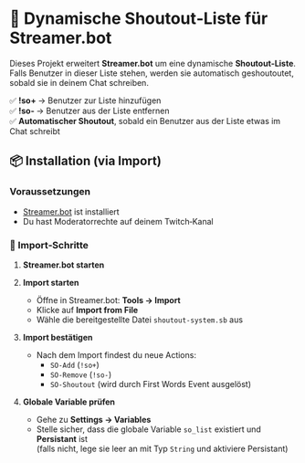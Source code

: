 # 🚀 Dynamische Shoutout‑Liste für Streamer.bot

Dieses Projekt erweitert **Streamer.bot** um eine dynamische **Shoutout‑Liste**.  
Falls Benutzer in dieser Liste stehen, werden sie automatisch geshoutoutet, sobald sie in deinem Chat schreiben.

✅ **!so+ <username>** → Benutzer zur Liste hinzufügen  
✅ **!so- <username>** → Benutzer aus der Liste entfernen  
✅ **Automatischer Shoutout**, sobald ein Benutzer aus der Liste etwas im Chat schreibt


## 📦 Installation (via Import)

### Voraussetzungen
- [Streamer.bot](https://streamer.bot/) ist installiert
- Du hast Moderatorrechte auf deinem Twitch‑Kanal



### 🔧 Import‑Schritte

1. **Streamer.bot starten**

2. **Import starten**
   - Öffne in Streamer.bot: **Tools → Import**
   - Klicke auf **Import from File**
   - Wähle die bereitgestellte Datei `shoutout-system.sb` aus

3. **Import bestätigen**
   - Nach dem Import findest du neue Actions:
     - `SO-Add` (`!so+`)
     - `SO-Remove` (`!so-`)
     - `SO-Shoutout` (wird durch First Words Event ausgelöst)

4. **Globale Variable prüfen**
   - Gehe zu **Settings → Variables**
   - Stelle sicher, dass die globale Variable `so_list` existiert und **Persistant** ist  
     (falls nicht, lege sie leer an mit Typ `String` und aktiviere Persistant)


